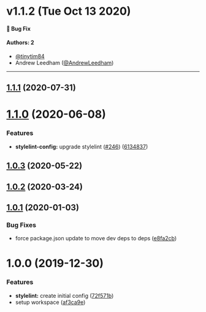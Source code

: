 # v1.1.2 (Tue Oct 13 2020)

#### 🐛 Bug Fix


#### Authors: 2

- [@tinytim84](https://github.com/tinytim84)
- Andrew Leedham ([@AndrewLeedham](https://github.com/AndrewLeedham))

---

## [1.1.1](https://github.com/xeroxinteractive/config/compare/xerox-stylelint-config-1.1.0...xerox-stylelint-config-1.1.1) (2020-07-31)

# [1.1.0](https://github.com/xeroxinteractive/config/compare/xerox-stylelint-config-1.0.3...xerox-stylelint-config-1.1.0) (2020-06-08)


### Features

* **stylelint-config:** upgrade stylelint ([#246](https://github.com/xeroxinteractive/config/issues/246)) ([6134837](https://github.com/xeroxinteractive/config/commit/6134837a2e8cbf1445b8a3af2d1f795a19a9bfff))

## [1.0.3](https://github.com/xeroxinteractive/config/compare/xerox-stylelint-config-1.0.2...xerox-stylelint-config-1.0.3) (2020-05-22)

## [1.0.2](https://github.com/xeroxinteractive/config/compare/xerox-stylelint-config-1.0.1...xerox-stylelint-config-1.0.2) (2020-03-24)

## [1.0.1](https://github.com/xeroxinteractive/config/compare/xerox-stylelint-config-1.0.0...xerox-stylelint-config-1.0.1) (2020-01-03)


### Bug Fixes

* force package.json update to move dev deps to deps ([e8fa2cb](https://github.com/xeroxinteractive/config/commit/e8fa2cb0c2050cecc437f3a1d51f522c8ddb27ed))

# 1.0.0 (2019-12-30)


### Features

* **stylelint:** create initial config ([72f571b](https://github.com/xeroxinteractive/config/commit/72f571ba45421fa169cf57f03cb2da71c8dace62))
* setup workspace ([af3ca9e](https://github.com/xeroxinteractive/config/commit/af3ca9e7771cd95f82e72808a5ee8800ff1374a3))
